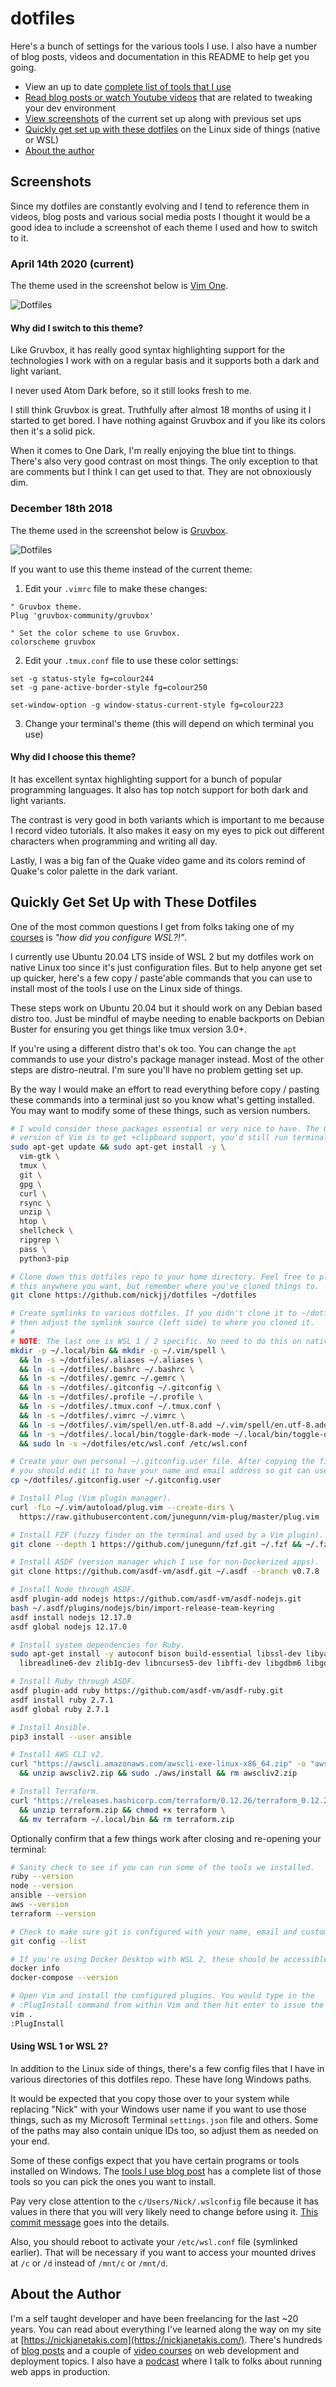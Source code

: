 # dotfiles

Here's a bunch of settings for the various tools I use. I also have a number of
blog posts, videos and documentation in this README to help get you going.

- View an up to date [complete list of tools that I use](https://nickjanetakis.com/blog/the-tools-i-use)
- [Read blog posts or watch Youtube videos](https://nickjanetakis.com/blog/tag/dev-environment-tips-tricks-and-tutorials) that are related to tweaking your dev environment
- [View screenshots](#screenshots) of the current set up along with previous set ups
- [Quickly get set up with these dotfiles](#quickly-get-set-up-with-these-dotfiles) on the Linux side of things (native or WSL)
- [About the author](#about-the-author)

## Screenshots

Since my dotfiles are constantly evolving and I tend to reference them in
videos, blog posts and various social media posts I thought it would be a good
idea to include a screenshot of each theme I used and how to switch to it.

### April 14th 2020 (current)

The theme used in the screenshot below is [Vim
One](https://github.com/rakr/vim-one).

![Dotfiles](https://nickjanetakis.com/assets/blog/dotfiles-2020-04-14-e375233b9aaf52ab5d8411ba28963f098094c91860e069a7f1ee45916a051929.jpg)

#### Why did I switch to this theme?

Like Gruvbox, it has really good syntax highlighting support for the
technologies I work with on a regular basis and it supports both a dark and
light variant.

I never used Atom Dark before, so it still looks fresh to me.

I still think Gruvbox is great. Truthfully after almost 18 months of using it
I started to get bored. I have nothing against Gruvbox and if you like its
colors then it's a solid pick.

When it comes to One Dark, I'm really enjoying the blue tint to things. There's
also very good contrast on most things. The only exception to that are
comments but I think I can get used to that. They are not obnoxiously dim.

### December 18th 2018

The theme used in the screenshot below is
[Gruvbox](https://github.com/gruvbox-community/gruvbox).

![Dotfiles](https://nickjanetakis.com/assets/blog/dotfiles-c85f20a61decb0d4676530ff4c65a818ee9b362cf9f380a76c9d44e1254d03f3.jpg)

If you want to use this theme instead of the current theme:

1. Edit your `.vimrc` file to make these changes:

```vim
" Gruvbox theme.
Plug 'gruvbox-community/gruvbox'

" Set the color scheme to use Gruvbox.
colorscheme gruvbox
```

2. Edit your `.tmux.conf` file to use these color settings:

```
set -g status-style fg=colour244
set -g pane-active-border-style fg=colour250

set-window-option -g window-status-current-style fg=colour223
```

3. Change your terminal's theme (this will depend on which terminal you use)

#### Why did I choose this theme?

It has excellent syntax highlighting support for a bunch of popular programming
languages. It also has top notch support for both dark and light variants.

The contrast is very good in both variants which is important to me because I
record video tutorials. It also makes it easy on my eyes to pick out different
characters when programming and writing all day.

Lastly, I was a big fan of the Quake video game and its colors remind of
Quake's color palette in the dark variant.

## Quickly Get Set Up with These Dotfiles

One of the most common questions I get from folks taking one of my
[courses](https://nickjanetakis.com/courses/) is *"how did you configure
WSL?!"*.

I currently use Ubuntu 20.04 LTS inside of WSL 2 but my dotfiles work on native
Linux too since it's just configuration files. But to help anyone get set up
quicker, here's a few copy / paste'able commands that you can use to install
most of the tools I use on the Linux side of things.

These steps work on Ubuntu 20.04 but it should work on any Debian based distro
too. Just be mindful of maybe needing to enable backports on Debian Buster for
ensuring you get things like tmux version 3.0+.

If you're using a different distro that's ok too. You can change the `apt`
commands to use your distro's package manager instead. Most of the other steps
are distro-neutral. I'm sure you'll have no problem getting set up.

By the way I would make an effort to read everything before copy / pasting
these commands into a terminal just so you know what's getting installed. You
may want to modify some of these things, such as version numbers.

```sh
# I would consider these packages essential or very nice to have. The GTK
# version of Vim is to get +clipboard support, you'd still run terminal Vim.
sudo apt-get update && sudo apt-get install -y \
  vim-gtk \
  tmux \
  git \
  gpg \
  curl \
  rsync \
  unzip \
  htop \
  shellcheck \
  ripgrep \
  pass \
  python3-pip

# Clone down this dotfiles repo to your home directory. Feel free to place
# this anywhere you want, but remember where you've cloned things to.
git clone https://github.com/nickjj/dotfiles ~/dotfiles

# Create symlinks to various dotfiles. If you didn't clone it to ~/dotfiles
# then adjust the symlink source (left side) to where you cloned it.
#
# NOTE: The last one is WSL 1 / 2 specific. No need to do this on native Linux.
mkdir -p ~/.local/bin && mkdir -p ~/.vim/spell \
  && ln -s ~/dotfiles/.aliases ~/.aliases \
  && ln -s ~/dotfiles/.bashrc ~/.bashrc \
  && ln -s ~/dotfiles/.gemrc ~/.gemrc \
  && ln -s ~/dotfiles/.gitconfig ~/.gitconfig \
  && ln -s ~/dotfiles/.profile ~/.profile \
  && ln -s ~/dotfiles/.tmux.conf ~/.tmux.conf \
  && ln -s ~/dotfiles/.vimrc ~/.vimrc \
  && ln -s ~/dotfiles/.vim/spell/en.utf-8.add ~/.vim/spell/en.utf-8.add \
  && ln -s ~/dotfiles/.local/bin/toggle-dark-mode ~/.local/bin/toggle-dark-mode \
  && sudo ln -s ~/dotfiles/etc/wsl.conf /etc/wsl.conf

# Create your own personal ~/.gitconfig.user file. After copying the file,
# you should edit it to have your name and email address so git can use it.
cp ~/dotfiles/.gitconfig.user ~/.gitconfig.user

# Install Plug (Vim plugin manager).
curl -fLo ~/.vim/autoload/plug.vim --create-dirs \
  https://raw.githubusercontent.com/junegunn/vim-plug/master/plug.vim

# Install FZF (fuzzy finder on the terminal and used by a Vim plugin).
git clone --depth 1 https://github.com/junegunn/fzf.git ~/.fzf && ~/.fzf/install

# Install ASDF (version manager which I use for non-Dockerized apps).
git clone https://github.com/asdf-vm/asdf.git ~/.asdf --branch v0.7.8

# Install Node through ASDF.
asdf plugin-add nodejs https://github.com/asdf-vm/asdf-nodejs.git
bash ~/.asdf/plugins/nodejs/bin/import-release-team-keyring
asdf install nodejs 12.17.0
asdf global nodejs 12.17.0

# Install system dependencies for Ruby.
sudo apt-get install -y autoconf bison build-essential libssl-dev libyaml-dev \
  libreadline6-dev zlib1g-dev libncurses5-dev libffi-dev libgdbm6 libgdbm-dev libdb-dev

# Install Ruby through ASDF.
asdf plugin-add ruby https://github.com/asdf-vm/asdf-ruby.git
asdf install ruby 2.7.1
asdf global ruby 2.7.1

# Install Ansible.
pip3 install --user ansible

# Install AWS CLI v2.
curl "https://awscli.amazonaws.com/awscli-exe-linux-x86_64.zip" -o "awscliv2.zip" \
  && unzip awscliv2.zip && sudo ./aws/install && rm awscliv2.zip

# Install Terraform.
curl "https://releases.hashicorp.com/terraform/0.12.26/terraform_0.12.26_linux_amd64.zip" -o "terraform.zip" \
  && unzip terraform.zip && chmod +x terraform \
  && mv terraform ~/.local/bin && rm terraform.zip
```

Optionally confirm that a few things work after closing and re-opening your
terminal:

```sh
# Sanity check to see if you can run some of the tools we installed.
ruby --version
node --version
ansible --version
aws --version
terraform --version

# Check to make sure git is configured with your name, email and custom settings.
git config --list

# If you're using Docker Desktop with WSL 2, these should be accessible too.
docker info
docker-compose --version

# Open Vim and install the configured plugins. You would type in the
# :PlugInstall command from within Vim and then hit enter to issue the command.
vim .
:PlugInstall
```

#### Using WSL 1 or WSL 2?

In addition to the Linux side of things, there's a few config files that I have
in various directories of this dotfiles repo. These have long Windows paths.

It would be expected that you copy those over to your system while replacing
"Nick" with your Windows user name if you want to use those things, such as my
Microsoft Terminal `settings.json` file and others. Some of the paths may
also contain unique IDs too, so adjust them as needed on your end.

Some of these configs expect that you have certain programs or tools installed
on Windows. The [tools I use blog
post](https://nickjanetakis.com/blog/the-tools-i-use) has a complete list of
those tools so you can pick the ones you want to install.

Pay very close attention to the `c/Users/Nick/.wslconfig` file because it has
values in there that you will very likely need to change before using it.
[This commit
message](https://github.com/nickjj/dotfiles/commit/d0f1fc2622204b809cf7fcbb1a82d45b451064c4)
goes into the details.

Also, you should reboot to activate your `/etc/wsl.conf` file (symlinked
earlier). That will be necessary if you want to access your mounted drives at
`/c` or `/d` instead of `/mnt/c` or `/mnt/d`.

## About the Author

I'm a self taught developer and have been freelancing for the last ~20 years.
You can read about everything I've learned along the way on my site at
[https://nickjanetakis.com](https://nickjanetakis.com/). There's hundreds of
[blog posts](https://nickjanetakis.com/blog/) and a couple of [video
courses](https://nickjanetakis.com/courses/) on web development and deployment
topics. I also have a [podcast](https://runninginproduction.com) where I talk
to folks about running web apps in production.
